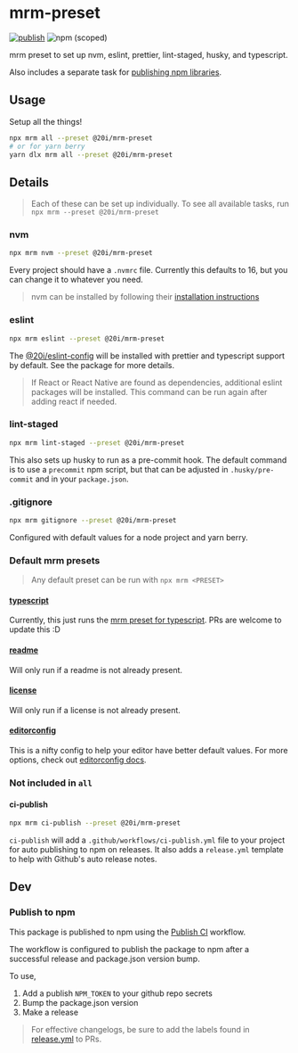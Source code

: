 # mrm-preset
[![publish](https://github.com/twentyideas/mrm-preset/actions/workflows/publish.yml/badge.svg)](https://github.com/twentyideas/mrm-preset/actions/workflows/publish.yml)
![npm (scoped)](https://img.shields.io/npm/v/@20i/mrm-preset)

mrm preset to set up nvm, eslint, prettier, lint-staged, husky, and typescript.

Also includes a separate task for [publishing npm libraries](#publish-to-npm).

## Usage

Setup all the things!

```bash
npx mrm all --preset @20i/mrm-preset
# or for yarn berry
yarn dlx mrm all --preset @20i/mrm-preset
```

## Details

> Each of these can be set up individually.
> To see all available tasks, run `npx mrm --preset @20i/mrm-preset`

### nvm

```bash
npx mrm nvm --preset @20i/mrm-preset
```

Every project should have a `.nvmrc` file. Currently this defaults to 16, but you can change it to whatever you need.

> nvm can be installed by following their [installation instructions](https://github.com/nvm-sh/nvm#installing-and-updating)

### eslint

```bash
npx mrm eslint --preset @20i/mrm-preset
```

The [@20i/eslint-config](https://www.npmjs.com/package/@20i/eslint-config) will be installed with prettier and typescript support by default. See the package for more details.

> If React or React Native are found as dependencies, additional eslint packages will be installed. This command can be run again after adding react if needed.

### lint-staged

```bash
npx mrm lint-staged --preset @20i/mrm-preset
```

This also sets up husky to run as a pre-commit hook. The default command is to use a `precommit` npm script, but that can be adjusted in `.husky/pre-commit` and in your `package.json`.

### .gitignore

```bash
npx mrm gitignore --preset @20i/mrm-preset
```

Configured with default values for a node project and yarn berry.

### Default mrm presets

> Any default preset can be run with `npx mrm <PRESET>`

#### [typescript](https://www.npmjs.com/package/@20i/mrm-preset-typescript)

Currently, this just runs the [mrm preset for typescript](https://github.com/sapegin/mrm/tree/master/packages/mrm-task-typescript). PRs are welcome to update this :D

#### [readme](https://github.com/sapegin/mrm/tree/master/packages/mrm-task-readme)

Will only run if a readme is not already present.

#### [license](https://github.com/sapegin/mrm/tree/master/packages/mrm-task-license)

Will only run if a license is not already present.

#### [editorconfig](https://github.com/sapegin/mrm/tree/master/packages/mrm-task-editorconfig)

This is a nifty config to help your editor have better default values. For more options, check out [editorconfig docs](https://editorconfig.org/).

### Not included in `all`
#### ci-publish
```bash
npx mrm ci-publish --preset @20i/mrm-preset
```

`ci-publish` will add a `.github/workflows/ci-publish.yml` file to your project for auto publishing to npm on releases. It also adds a `release.yml` template to help with Github's auto release notes. 

## Dev
### Publish to npm

This package is published to npm using the [Publish CI](
https://github.com/twentyideas/20i-cdk/.github/workflows/publish.yml) workflow.

The workflow is configured to publish the package to npm after a successful release and package.json version bump.

To use,
1. Add a publish `NPM_TOKEN` to your github repo secrets
2. Bump the package.json version
3. Make a release

> For effective changelogs, be sure to add the labels found in [release.yml](./.github/release.yml) to PRs.
